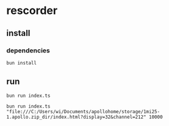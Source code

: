 # rescorder

## install

### dependencies

```shell
bun install
```

## run

```shell
bun run index.ts 
```

```shell
bun run index.ts "file:///C:/Users/wi/Documents/apollohome/storage/1mi25-1.apollo.zip_dir/index.html?display=32&channel=212" 10000
```
